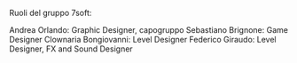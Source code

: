 Ruoli del gruppo 7soft:

Andrea Orlando: Graphic Designer, capogruppo
Sebastiano Brignone: Game Designer
Clownaria Bongiovanni: Level Designer
Federico Giraudo: Level Designer, FX and Sound Designer


